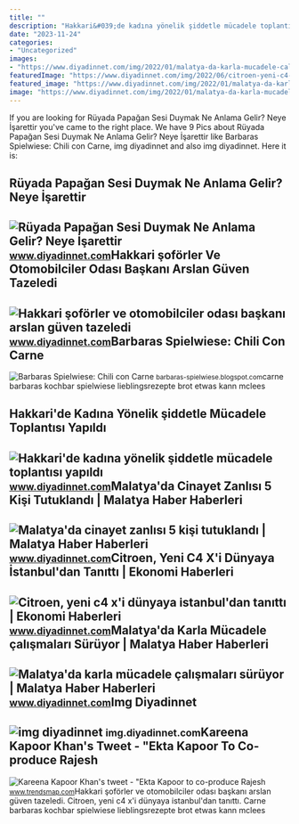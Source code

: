 ```yaml
---
title: ""
description: "Hakkari&#039;de kadına yönelik şiddetle mücadele toplantısı yapıldı"
date: "2023-11-24"
categories:
- "Uncategorized"
images:
- "https://www.diyadinnet.com/img/2022/01/malatya-da-karla-mucadele-calismalari-suruyor.jpg"
featuredImage: "https://www.diyadinnet.com/img/2022/06/citroen-yeni-c4-x-i-dunyaya-istanbul-dan-tanitti.jpg"
featured_image: "https://www.diyadinnet.com/img/2022/01/malatya-da-karla-mucadele-calismalari-suruyor.jpg"
image: "https://www.diyadinnet.com/img/2022/01/malatya-da-karla-mucadele-calismalari-suruyor.jpg"
---
```


If you are looking for Rüyada Papağan Sesi Duymak Ne Anlama Gelir? Neye İşarettir you've came to the right place. We have 9 Pics about Rüyada Papağan Sesi Duymak Ne Anlama Gelir? Neye İşarettir like Barbaras Spielwiese: Chili con Carne, img diyadinnet and also img diyadinnet. Here it is:

Rüyada Papağan Sesi Duymak Ne Anlama Gelir? Neye İşarettir
----------------------------------------------------------

 ![Rüyada Papağan Sesi Duymak Ne Anlama Gelir? Neye İşarettir](https://www.diyadinnet.com/resim/hayvanlar/kuslar/papagan0.jpg) <small>www.diyadinnet.com</small>Hakkari şoförler Ve Otomobilciler Odası Başkanı Arslan Güven Tazeledi
---------------------------------------------------------------------

 ![Hakkari şoförler ve otomobilciler odası başkanı arslan güven tazeledi](https://www.diyadinnet.com/img/2022/01/hakkari-soforler-ve-otomobilciler-odasi-baskani-arslan-guven-tazeledi.jpg) <small>www.diyadinnet.com</small>Barbaras Spielwiese: Chili Con Carne
------------------------------------

 ![Barbaras Spielwiese: Chili con Carne](https://1.bp.blogspot.com/-xyUKPWUMtNQ/Xspgup05LnI/AAAAAAACIm0/8mtFmC7Eil8PFFwdFysVWY52-UoGOgcYACLcBGAsYHQ/s1600/Barbaras%2BChili%2Bcon%2BCarne.jpg) <small>barbaras-spielwiese.blogspot.com</small>carne barbaras kochbar spielwiese lieblingsrezepte brot etwas kann mclees

Hakkari'de Kadına Yönelik şiddetle Mücadele Toplantısı Yapıldı
--------------------------------------------------------------

 ![Hakkari'de kadına yönelik şiddetle mücadele toplantısı yapıldı](https://www.diyadinnet.com/img/2022/06/hakkari-de-kadina-yonelik-siddetle-mucadele-toplantisi-yapildi.jpg) <small>www.diyadinnet.com</small>Malatya'da Cinayet Zanlısı 5 Kişi Tutuklandı | Malatya Haber Haberleri
----------------------------------------------------------------------

 ![Malatya'da cinayet zanlısı 5 kişi tutuklandı | Malatya Haber Haberleri](https://www.diyadinnet.com/img/2022/04/malatya-cinayet-zanlisi-5-kisi-tutuklandi.jpg) <small>www.diyadinnet.com</small>Citroen, Yeni C4 X'i Dünyaya İstanbul'dan Tanıttı | Ekonomi Haberleri
----------------------------------------------------------------------

 ![Citroen, yeni c4 x'i dünyaya i̇stanbul'dan tanıttı | Ekonomi Haberleri](https://www.diyadinnet.com/img/2022/06/citroen-yeni-c4-x-i-dunyaya-istanbul-dan-tanitti.jpg) <small>www.diyadinnet.com</small>Malatya'da Karla Mücadele çalışmaları Sürüyor | Malatya Haber Haberleri
-----------------------------------------------------------------------

 ![Malatya'da karla mücadele çalışmaları sürüyor | Malatya Haber Haberleri](https://www.diyadinnet.com/img/2022/01/malatya-da-karla-mucadele-calismalari-suruyor.jpg) <small>www.diyadinnet.com</small>Img Diyadinnet
--------------

 ![img diyadinnet](http://www.diyadinnet.com/images/news_6.jpg) <small>img.diyadinnet.com</small>Kareena Kapoor Khan's Tweet - "Ekta Kapoor To Co-produce Rajesh
---------------------------------------------------------------

 ![Kareena Kapoor Khan's tweet - "Ekta Kapoor to co-produce Rajesh](https://pbs.twimg.com/media/Fcyada8X0AANSFu.jpg) <small>www.trendsmap.com</small>Hakkari şoförler ve otomobilciler odası başkanı arslan güven tazeledi. Citroen, yeni c4 x'i dünyaya i̇stanbul'dan tanıttı. Carne barbaras kochbar spielwiese lieblingsrezepte brot etwas kann mclees

